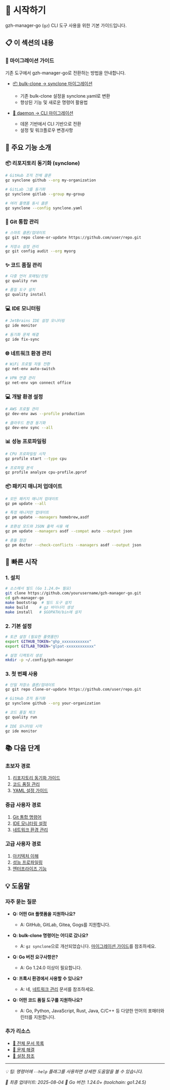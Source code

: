 # 🚀 시작하기

gzh-manager-go (`gz`) CLI 도구 사용을 위한 기본 가이드입니다.

## 📋 이 섹션의 내용

### 🔄 마이그레이션 가이드

기존 도구에서 gzh-manager-go로 전환하는 방법을 안내합니다.

- [📦 bulk-clone → synclone 마이그레이션](migration-guides/bulk-clone-to-gzh.md)
  - 기존 bulk-clone 설정을 synclone.yaml로 변환
  - 향상된 기능 및 새로운 명령어 활용법

- [🔄 daemon → CLI 마이그레이션](migration-guides/daemon-to-cli.md)
  - 데몬 기반에서 CLI 기반으로 전환
  - 설정 및 워크플로우 변경사항


## 🎯 주요 기능 소개

### 📦 리포지토리 동기화 (synclone)

```bash
# GitHub 조직 전체 클론
gz synclone github --org my-organization

# GitLab 그룹 동기화
gz synclone gitlab --group my-group

# 여러 플랫폼 동시 클론
gz synclone --config synclone.yaml
```

### 🔧 Git 통합 관리

```bash
# 스마트 클론/업데이트
gz git repo clone-or-update https://github.com/user/repo.git

# 저장소 설정 관리
gz git config audit --org myorg
```

### ✨ 코드 품질 관리

```bash
# 다중 언어 포매팅/린팅
gz quality run

# 품질 도구 설치
gz quality install
```

### 💻 IDE 모니터링

```bash
# JetBrains IDE 설정 모니터링
gz ide monitor

# 동기화 문제 해결
gz ide fix-sync
```

### 🌐 네트워크 환경 관리

```bash
# WiFi 프로필 자동 전환
gz net-env auto-switch

# VPN 연결 관리
gz net-env vpn connect office
```

### 💻 개발 환경 설정

```bash
# AWS 프로필 관리
gz dev-env aws --profile production

# 클라우드 환경 동기화
gz dev-env sync --all
```

### 📊 성능 프로파일링

```bash
# CPU 프로파일링 시작
gz profile start --type cpu

# 프로파일 분석
gz profile analyze cpu-profile.pprof
```

### 📦 패키지 매니저 업데이트

```bash
# 모든 패키지 매니저 업데이트
gz pm update --all

# 특정 매니저만 업데이트
gz pm update --managers homebrew,asdf

# 호환성 모드와 JSON 출력 사용 예
gz pm update --managers asdf --compat auto --output json

# 충돌 점검
gz pm doctor --check-conflicts --managers asdf --output json
```

## 🚀 빠른 시작

### 1. 설치

```bash
# 소스에서 빌드 (Go 1.24.0+ 필요)
git clone https://github.com/yourusername/gzh-manager-go.git
cd gzh-manager-go
make bootstrap  # 빌드 도구 설치
make build     # gz 바이너리 생성
make install   # $GOPATH/bin에 설치
```

### 2. 기본 설정

```bash
# 토큰 설정 (필요한 플랫폼만)
export GITHUB_TOKEN="ghp_xxxxxxxxxxxx"
export GITLAB_TOKEN="glpat-xxxxxxxxxxxx"

# 설정 디렉토리 생성
mkdir -p ~/.config/gzh-manager
```

### 3. 첫 번째 사용

```bash
# 단일 저장소 클론/업데이트
gz git repo clone-or-update https://github.com/user/repo.git

# GitHub 조직 동기화
gz synclone github --org your-organization

# 코드 품질 체크
gz quality run

# IDE 모니터링 시작
gz ide monitor
```

## 📚 다음 단계

### 초보자 경로

1. [리포지토리 동기화 가이드](../03-core-features/synclone-guide.md)
2. [코드 품질 관리](../03-core-features/quality-management.md)
3. [YAML 설정 가이드](../04-configuration/yaml-guide.md)

### 중급 사용자 경로

1. [Git 통합 명령어](../03-core-features/git-unified-command.md)
2. [IDE 모니터링 설정](../03-core-features/ide-management.md)
3. [네트워크 환경 관리](../03-core-features/network-management/)

### 고급 사용자 경로

1. [아키텍처 이해](../02-architecture/overview.md)
2. [성능 프로파일링](../03-core-features/performance-profiling.md)
3. [엔터프라이즈 기능](../09-enterprise/)

## 💡 도움말

### 자주 묻는 질문

- **Q: 어떤 Git 플랫폼을 지원하나요?**
  - A: GitHub, GitLab, Gitea, Gogs를 지원합니다.

- **Q: bulk-clone 명령어는 어디로 갔나요?**
  - A: `gz synclone`으로 개선되었습니다. [마이그레이션 가이드](migration-guides/bulk-clone-to-gzh.md)를 참조하세요.

- **Q: Go 버전 요구사항은?**
  - A: Go 1.24.0 이상이 필요합니다.

- **Q: 프록시 환경에서 사용할 수 있나요?**
  - A: 네, [네트워크 관리](../03-core-features/network-management/) 문서를 참조하세요.

- **Q: 어떤 코드 품질 도구를 지원하나요?**
  - A: Go, Python, JavaScript, Rust, Java, C/C++ 등 다양한 언어의 포매터와 린터를 지원합니다.

### 추가 리소스

- [📖 전체 문서 목록](../INDEX.md)
- [🐛 문제 해결](../06-development/debugging-guide.md)
- [🔧 설정 참조](../04-configuration/)

---

_💡 팁: 명령어에 `--help` 플래그를 사용하면 상세한 도움말을 볼 수 있습니다._

_📅 최종 업데이트: 2025-08-04_
_🔧 Go 버전: 1.24.0+ (toolchain: go1.24.5)_
